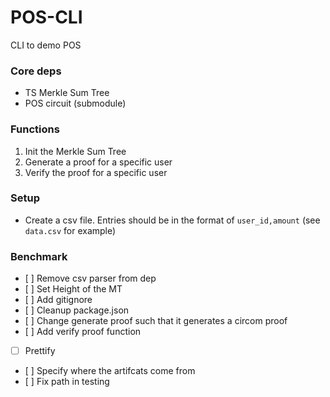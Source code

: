 # POS-CLI

CLI to demo POS

### Core deps 

- TS Merkle Sum Tree
- POS circuit (submodule)

### Functions 

1. Init the Merkle Sum Tree
2. Generate a proof for a specific user 
3. Verify the proof for a specific user

### Setup

- Create a csv file. Entries should be in the format of `user_id,amount` (see `data.csv` for example)

### Benchmark


- [ ] Remove csv parser from dep
- [ ] Set Height of the MT
- [ ] Add gitignore 
- [ ] Cleanup package.json
- [ ] Change generate proof such that it generates a circom proof 
- [ ] Add verify proof function
- [ ] Prettify
- [ ] Specify where the artifcats come from
- [ ] Fix path in testing

